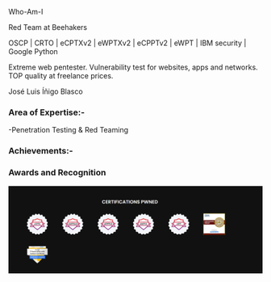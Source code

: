 
Who-Am-I

Red Team at Beehakers

OSCP | CRTO | eCPTXv2 | eWPTXv2 | eCPPTv2 | eWPT | IBM security | Google Python 


Extreme web pentester. Vulnerability test for websites, apps and networks. TOP quality at freelance prices.

José Luis Íñigo Blasco

### Area of Expertise:-
-Penetration Testing & Red Teaming<br/>



### Achievements:-

### Awards and Recognition


<img src="https://github.com/joseluisinigo/joseluisinigo/blob/main/powned.png?raw=true"/>
